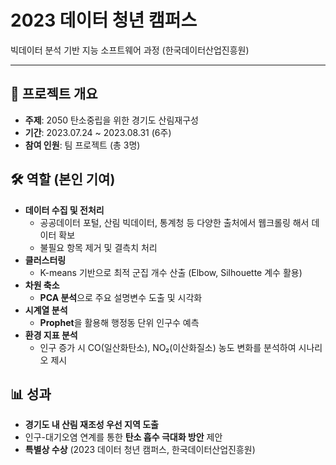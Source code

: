 # 2023 데이터 청년 캠퍼스 
빅데이터 분석 기반 지능 소프트웨어 과정 (한국데이터산업진흥원)

---

## 📌 프로젝트 개요
- **주제**: 2050 탄소중립을 위한 경기도 산림재구성  
- **기간**: 2023.07.24 ~ 2023.08.31 (6주)  
- **참여 인원**: 팀 프로젝트 (총 3명)  

## 🛠️ 역할 (본인 기여)
- **데이터 수집 및 전처리**
  - 공공데이터 포털, 산림 빅데이터, 통계청 등 다양한 출처에서 웹크롤링 해서 데이터 확보
  - 불필요 항목 제거 및 결측치 처리
- **클러스터링**  
  - K-means 기반으로 최적 군집 개수 산출 (Elbow, Silhouette 계수 활용)
- **차원 축소**  
  - **PCA 분석**으로 주요 설명변수 도출 및 시각화
- **시계열 분석**  
  - **Prophet**을 활용해 행정동 단위 인구수 예측
- **환경 지표 분석**
  - 인구 증가 시 CO(일산화탄소), NO₂(이산화질소) 농도 변화를 분석하여 시나리오 제시

## 📊 성과
- **경기도 내 산림 재조성 우선 지역 도출**
- 인구-대기오염 연계를 통한 **탄소 흡수 극대화 방안** 제안
- **특별상 수상** (2023 데이터 청년 캠퍼스, 한국데이터산업진흥원)


